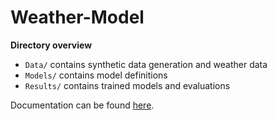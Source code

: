 # Weather-Model

**Directory overview**
- `Data/` contains synthetic data generation and weather data
- `Models/` contains model definitions
- `Results/` contains trained models and evaluations

Documentation can be found [here](https://mgjfl.github.io/Weather-Model/).
